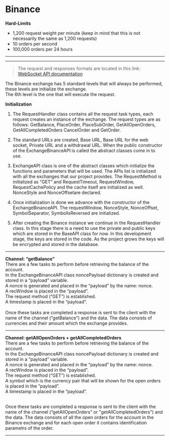<!--Heading-->

# **Binance**

**Hard-Limits**

* 1,200 request weight per minute (keep in mind that this is not necessarily the same as 1,200 requests)
* 10 orders per second
* 100,000 orders per 24 hours

---
---
>The request and responses formats are located in this link: 
    [WebSocket API documentation](https://github.com/anna-shl/test/blob/master/tmp.md) 

The Binance exchange has 5 standard levels that will always be performed, these levels are initialize the exchange.
<br>
The 6th level is the one that will execute the request.

**Initialization**
<br>
1. The RequestHandler class contains all the request task types, each request creates an instance of the exchange. The request types are as follows: GetBalance, PlaceOrder, PlaceSubOrder, GetAllOpenOrders, GetAllCompletedOrders CancelOrder and GetOrder.

2.	The standard URLs are created, Base URL, Base URL for the web socket, Private URL and a withdrawal URL.
When the public constructor of the ExchangeBinanceAPI is called the abstract classes come in to use.
3.	ExchangeAPI class is one of the abstract classes which initialize the functions and parameters that will be used. 
The APIs list is initialized with all the exchanges that our project provides.
The RequestMethod is initialized as “GET” and RequestTimeout, RequestWindow, RequestCachePolicy and the cache itself are initialized as well.
NonceStyle and NonceOffsetare declared.

4.	Once initialization is done we advance with the constructor of the ExchangeBinanceAPI.
The requestWindow, NonceStyle, NonceOffset, SymbolSeparator, SymbolIsReversed are initialized.

5.	After creating the Binance instance we continue in the RequestHandler class.
In this stage there is a need to use the private and public keys which are stored in the BaseAPI class for now. In this development stage, the keys are stored in the code. As the project grows the keys will be encrypted and stored in the database.
___
**Channel: “getBalance”**
<br>There are a few tasks to perform before retrieving the balance of the account. <br>
In the ExchangeBinanceAPI class noncePayload dictionary is created and stored in a “payload” variable.<br>
A nonce is generated and placed in the “payload” by the name: nonce.<br>
A recWindow is placed in the “payload”.<br>
The request method (“GET”) is established. <br>
A timestamp is placed in the “payload”.<br><br>
Once these tasks are completed a response is sent to the client with the name of the channel (“getBalance”) and the data. The data consists of currencies and their amount which the exchange provides.<br>
___
**Channel: getAllOpenOrders + getAllCompletedOrders**
<br>There are a few tasks to perform before retrieving the balance of the account. <br>
In the ExchangeBinanceAPI class noncePayload dictionary is created and stored in a “payload” variable.<br>
A nonce is generated and placed in the “payload” by the name: nonce.<br>
A recWindow is placed in the “payload”.<br>
The request method (“GET”) is established. <br>
A symbol which is the currency pair that will be shown for the open orders is placed in the “payload”.<br>
A timestamp is placed in the “payload”.<br><br>

Once these tasks are completed a response is sent to the client with the name of the channel (“getAllOpenOrders” or "getAllCompletedOrders") and the data. The data consists of all the open orders for the account in the Binance exchange and for each open order it contains identification parametrs of the order.
___